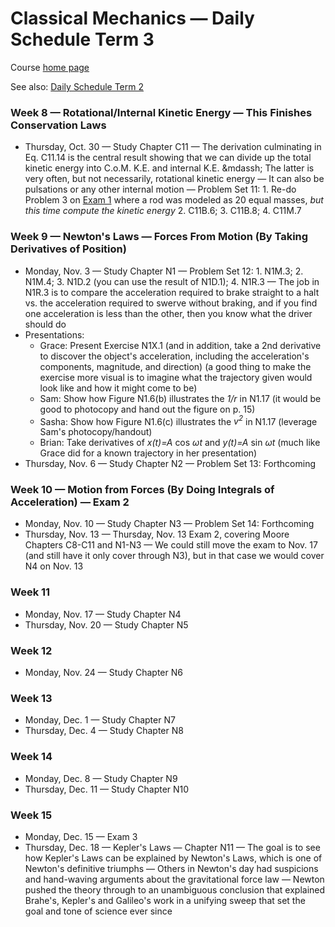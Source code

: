 # Classical Mechanics &mdash; Daily Schedule Term 3

Course [home page](./)

See also: [Daily Schedule Term 2](./daily_schedule-term_2.html)

### Week 8 &mdash; Rotational/Internal Kinetic Energy &mdash; This Finishes Conservation Laws

* Thursday, Oct. 30 &mdash; Study Chapter C11 &mdash; The derivation culminating in Eq. C11.14 is the central result showing that we can divide up the total kinetic energy into C.o.M. K.E. and internal K.E. &mdassh; The latter is very often, but not necessarily, rotational kinetic energy &mdash; It can also be pulsations or any other internal motion &mdash; Problem Set 11: 1. Re-do Problem 3 on [Exam 1](./exams/Exam1.nb.pdf) where a rod was modeled as 20 equal masses, *but this time compute the kinetic energy* 2. C11B.6; 3. C11B.8; 4. C11M.7 
  
### Week 9 &mdash; Newton's Laws &mdash; Forces From Motion (By Taking Derivatives of Position)

* Monday, Nov. 3 &mdash; Study Chapter N1 &mdash; Problem Set 12: 1. N1M.3; 2. N1M.4; 3. N1D.2 (you can use the result of N1D.1); 4. N1R.3 &mdash; The job in N1R.3 is to compare the acceleration required to brake straight to a halt vs. the acceleration required to swerve without braking, and if you find one acceleration is less than the other, then you know what the driver should do
* Presentations:
  * Grace: Present Exercise N1X.1 (and in addition, take a 2nd derivative to discover the object's acceleration, including the acceleration's components, magnitude, and direction) (a good thing to make the exercise more visual is to imagine what the trajectory given would look like and how it might come to be) 
  * Sam: Show how Figure N1.6(b) illustrates the *1/r* in N1.17 (it would be good to photocopy and hand out the figure on p. 15)
  * Sasha: Show how Figure N1.6(c) illustrates the *v<sup>2</sup>* in N1.17 (leverage Sam's photocopy/handout)
  * Brian: Take derivatives of *x(t)=A* cos *&omega;t* and *y(t)=A* sin *&omega;t* (much like Grace did for a known trajectory in her presentation)
* Thursday, Nov. 6 &mdash; Study Chapter N2 &mdash; Problem Set 13: Forthcoming

### Week 10 &mdash; Motion from Forces (By Doing Integrals of Acceleration) &mdash; Exam 2

* Monday, Nov. 10 &mdash; Study Chapter N3 &mdash; Problem Set 14: Forthcoming
* Thursday, Nov. 13 &mdash; Thursday, Nov. 13 Exam 2, covering Moore Chapters C8-C11 and N1-N3 &mdash; We could still move the exam to Nov. 17 (and still have it only cover through N3), but in that case we would cover N4 on Nov. 13

### Week 11

* Monday, Nov. 17 &mdash; Study Chapter N4
* Thursday, Nov. 20 &mdash; Study Chapter N5

### Week 12

* Monday, Nov. 24 &mdash; Study Chapter N6

### Week 13

* Monday, Dec. 1 &mdash; Study Chapter N7
* Thursday, Dec. 4 &mdash; Study Chapter N8

### Week 14

* Monday, Dec. 8 &mdash; Study Chapter N9
* Thursday, Dec. 11 &mdash; Study Chapter N10

### Week 15

* Monday, Dec. 15 &mdash; Exam 3
* Thursday, Dec. 18 &mdash; Kepler's Laws &mdash; Chapter N11 &mdash; The goal is to see how Kepler's Laws can be explained by Newton's Laws, which is one of Newton's definitive triumphs &mdash; Others in Newton's day had suspicions and hand-waving arguments about the gravitational force law &mdash; Newton pushed the theory through to an unambiguous conclusion that explained Brahe's, Kepler's and Galileo's work in a unifying sweep that set the goal and tone of science ever since
